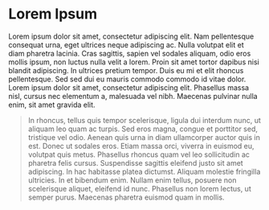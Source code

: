 # Lorem Ipsum


Lorem ipsum dolor sit amet, consectetur adipiscing elit. Nam pellentesque consequat urna, eget ultrices neque adipiscing ac. Nulla volutpat elit et diam pharetra lacinia. Cras sagittis, sapien vel sodales aliquam, odio eros mollis ipsum, non luctus nulla velit a lorem. Proin sit amet tortor dapibus nisi blandit adipiscing. In ultrices pretium tempor. Duis eu mi et elit rhoncus pellentesque. Sed sed dui eu mauris commodo commodo id vitae dolor. Lorem ipsum dolor sit amet, consectetur adipiscing elit. Phasellus massa nisl, cursus nec elementum a, malesuada vel nibh. Maecenas pulvinar nulla enim, sit amet gravida elit.

>In rhoncus, tellus quis tempor scelerisque, ligula dui interdum nunc, ut aliquam leo quam ac turpis. Sed eros magna, congue et porttitor sed, tristique vel odio. Aenean quis urna in diam ullamcorper auctor quis in est. Donec ut sodales eros. Etiam massa orci, viverra in euismod eu, volutpat quis metus. Phasellus rhoncus quam vel leo sollicitudin ac pharetra felis cursus. Suspendisse sagittis eleifend justo sit amet adipiscing. In hac habitasse platea dictumst. Aliquam molestie fringilla ultricies. In et bibendum enim. Nullam enim tellus, posuere non scelerisque aliquet, eleifend id nunc. Phasellus non lorem lectus, ut semper purus. Maecenas pharetra euismod quam in mollis.
